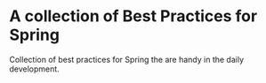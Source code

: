 # A collection of Best Practices for Spring

Collection of best practices for Spring the are handy in the daily development.
